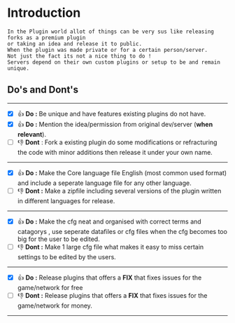 # Introduction
```
In the Plugin world allot of things can be very sus like releasing forks as a premium plugin
or taking an idea and release it to public.
When the plugin was made private or for a certain person/server.
Not just the fact its not a nice thing to do !
Servers depend on their own custom plugins or setup to be and remain unique.
```
## Do's and Dont's
---
- [x] :+1: **Do :** Be unique and have features existing plugins do not have.
- [x] :+1: **Do :** Mention the idea/permission from original dev/server (**when relevant**).
- [ ] :-1: **Dont** : Fork a existing plugin do some modifications or refracturing the code with minor additions then release it under your own name.
---
- [x] :+1: **Do :** Make the Core language file English (most common used format) and include a seperate language file for any other language.
- [ ] :-1: **Dont :** Make a zipfile including several versions of the plugin written in different languages for release.
---
- [X] :+1: **Do :** Make the cfg neat and organised with correct terms and catagorys , use seperate datafiles or cfg files when the cfg becomes too big for the user to be edited.
- [ ] :-1: **Dont :** Make 1 large cfg file what makes it easy to miss certain settings to be edited by the users.
---
- [x] :+1: **Do :** Release plugins that offers a **FIX** that fixes issues for the game/network for free
- [ ] :-1: **Dont :** Release plugins that offers a **FIX** that fixes issues for the game/network for money.
---
